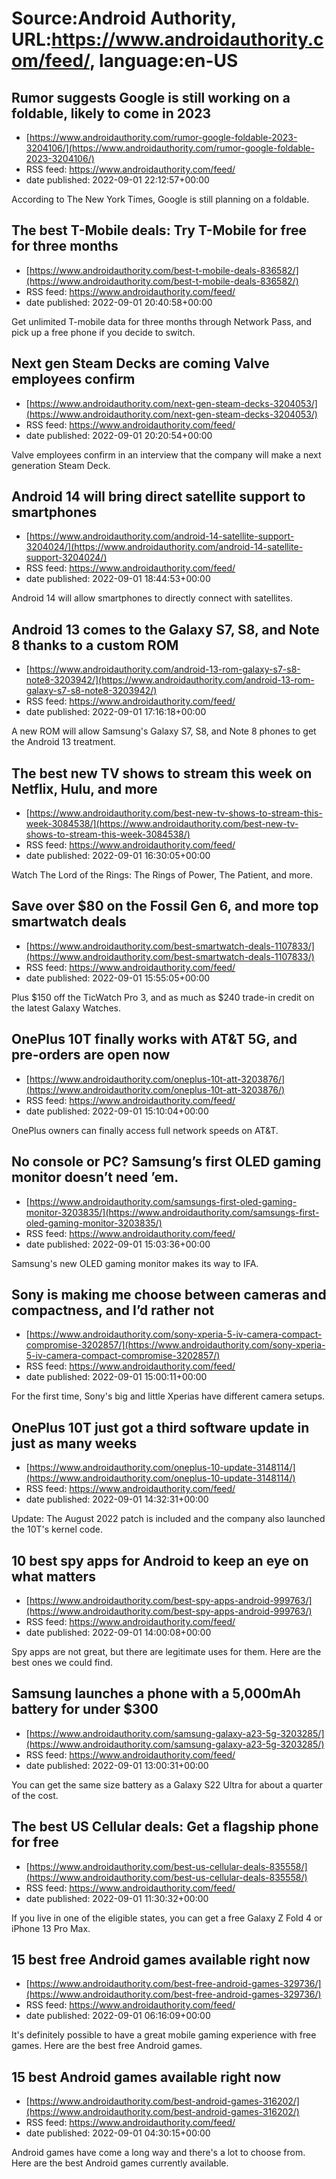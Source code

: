 # Source:Android Authority, URL:https://www.androidauthority.com/feed/, language:en-US

## Rumor suggests Google is still working on a foldable, likely to come in 2023
 - [https://www.androidauthority.com/rumor-google-foldable-2023-3204106/](https://www.androidauthority.com/rumor-google-foldable-2023-3204106/)
 - RSS feed: https://www.androidauthority.com/feed/
 - date published: 2022-09-01 22:12:57+00:00

According to The New York Times, Google is still planning on a foldable.

## The best T-Mobile deals: Try T-Mobile for free for three months
 - [https://www.androidauthority.com/best-t-mobile-deals-836582/](https://www.androidauthority.com/best-t-mobile-deals-836582/)
 - RSS feed: https://www.androidauthority.com/feed/
 - date published: 2022-09-01 20:40:58+00:00

Get unlimited T-mobile data for three months through Network Pass, and pick up a free phone if you decide to switch.

## Next gen Steam Decks are coming Valve employees confirm
 - [https://www.androidauthority.com/next-gen-steam-decks-3204053/](https://www.androidauthority.com/next-gen-steam-decks-3204053/)
 - RSS feed: https://www.androidauthority.com/feed/
 - date published: 2022-09-01 20:20:54+00:00

Valve employees confirm in an interview that the company will make a next generation Steam Deck.

## Android 14 will bring direct satellite support to smartphones
 - [https://www.androidauthority.com/android-14-satellite-support-3204024/](https://www.androidauthority.com/android-14-satellite-support-3204024/)
 - RSS feed: https://www.androidauthority.com/feed/
 - date published: 2022-09-01 18:44:53+00:00

Android 14 will allow smartphones to directly connect with satellites.

## Android 13 comes to the Galaxy S7, S8, and Note 8 thanks to a custom ROM
 - [https://www.androidauthority.com/android-13-rom-galaxy-s7-s8-note8-3203942/](https://www.androidauthority.com/android-13-rom-galaxy-s7-s8-note8-3203942/)
 - RSS feed: https://www.androidauthority.com/feed/
 - date published: 2022-09-01 17:16:18+00:00

A new ROM will allow Samsung's Galaxy S7, S8, and Note 8 phones to get the Android 13 treatment.

## The best new TV shows to stream this week on Netflix, Hulu, and more
 - [https://www.androidauthority.com/best-new-tv-shows-to-stream-this-week-3084538/](https://www.androidauthority.com/best-new-tv-shows-to-stream-this-week-3084538/)
 - RSS feed: https://www.androidauthority.com/feed/
 - date published: 2022-09-01 16:30:05+00:00

Watch The Lord of the Rings: The Rings of Power, The Patient, and more.

## Save over $80 on the Fossil Gen 6, and more top smartwatch deals
 - [https://www.androidauthority.com/best-smartwatch-deals-1107833/](https://www.androidauthority.com/best-smartwatch-deals-1107833/)
 - RSS feed: https://www.androidauthority.com/feed/
 - date published: 2022-09-01 15:55:05+00:00

Plus $150 off the TicWatch Pro 3, and as much as $240 trade-in credit on the latest Galaxy Watches.

## OnePlus 10T finally works with AT&T 5G, and pre-orders are open now
 - [https://www.androidauthority.com/oneplus-10t-att-3203876/](https://www.androidauthority.com/oneplus-10t-att-3203876/)
 - RSS feed: https://www.androidauthority.com/feed/
 - date published: 2022-09-01 15:10:04+00:00

OnePlus owners can finally access full network speeds on AT&#038;T.

## No console or PC? Samsung’s first OLED gaming monitor doesn’t need ’em.
 - [https://www.androidauthority.com/samsungs-first-oled-gaming-monitor-3203835/](https://www.androidauthority.com/samsungs-first-oled-gaming-monitor-3203835/)
 - RSS feed: https://www.androidauthority.com/feed/
 - date published: 2022-09-01 15:03:36+00:00

Samsung's new OLED gaming monitor makes its way to IFA.

## Sony is making me choose between cameras and compactness, and I’d rather not
 - [https://www.androidauthority.com/sony-xperia-5-iv-camera-compact-compromise-3202857/](https://www.androidauthority.com/sony-xperia-5-iv-camera-compact-compromise-3202857/)
 - RSS feed: https://www.androidauthority.com/feed/
 - date published: 2022-09-01 15:00:11+00:00

For the first time, Sony's big and little Xperias have different camera setups.

## OnePlus 10T just got a third software update in just as many weeks
 - [https://www.androidauthority.com/oneplus-10-update-3148114/](https://www.androidauthority.com/oneplus-10-update-3148114/)
 - RSS feed: https://www.androidauthority.com/feed/
 - date published: 2022-09-01 14:32:31+00:00

Update: The August 2022 patch is included and the company also launched the 10T's kernel code.

## 10 best spy apps for Android to keep an eye on what matters
 - [https://www.androidauthority.com/best-spy-apps-android-999763/](https://www.androidauthority.com/best-spy-apps-android-999763/)
 - RSS feed: https://www.androidauthority.com/feed/
 - date published: 2022-09-01 14:00:08+00:00

Spy apps are not great, but there are legitimate uses for them. Here are the best ones we could find.

## Samsung launches a phone with a 5,000mAh battery for under $300
 - [https://www.androidauthority.com/samsung-galaxy-a23-5g-3203285/](https://www.androidauthority.com/samsung-galaxy-a23-5g-3203285/)
 - RSS feed: https://www.androidauthority.com/feed/
 - date published: 2022-09-01 13:00:31+00:00

You can get the same size battery as a Galaxy S22 Ultra for about a quarter of the cost.

## The best US Cellular deals: Get a flagship phone for free
 - [https://www.androidauthority.com/best-us-cellular-deals-835558/](https://www.androidauthority.com/best-us-cellular-deals-835558/)
 - RSS feed: https://www.androidauthority.com/feed/
 - date published: 2022-09-01 11:30:32+00:00

If you live in one of the eligible states, you can get a free Galaxy Z Fold 4 or iPhone 13 Pro Max.

## 15 best free Android games available right now
 - [https://www.androidauthority.com/best-free-android-games-329736/](https://www.androidauthority.com/best-free-android-games-329736/)
 - RSS feed: https://www.androidauthority.com/feed/
 - date published: 2022-09-01 06:16:09+00:00

It's definitely possible to have a great mobile gaming experience with free games. Here are the best free Android games.

## 15 best Android games available right now
 - [https://www.androidauthority.com/best-android-games-316202/](https://www.androidauthority.com/best-android-games-316202/)
 - RSS feed: https://www.androidauthority.com/feed/
 - date published: 2022-09-01 04:30:15+00:00

Android games have come a long way and there's a lot to choose from. Here are the best Android games currently available.

